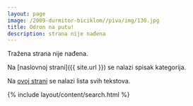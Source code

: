 ```yaml
---
layout: page
image: /2009-durmitor-biciklom//piva/img/130.jpg
title: Odron na putu!
description: strana nije nađena
---
```


Tražena strana nije nađena.

Na [naslovnoj strani]({{ site.url }}) se nalazi spisak kategorija.

Na [ovoj strani](/tekstovi) se nalazi lista svih tekstova.

{% include layout/content/search.html %}
